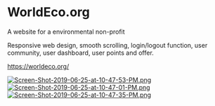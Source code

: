 # WorldEco.org
A website for a environmental non-profit

Responsive web design, smooth scrolling, login/logout function, user community, user dashboard, user points and offer.

https://worldeco.org/


[![Screen-Shot-2019-06-25-at-10-47-53-PM.png](https://i.postimg.cc/zGDYqLg1/Screen-Shot-2019-06-25-at-10-47-53-PM.png)](https://postimg.cc/Cz2QNx7v)
[![Screen-Shot-2019-06-25-at-10-47-01-PM.png](https://i.postimg.cc/7hXX9LYg/Screen-Shot-2019-06-25-at-10-47-01-PM.png)](https://postimg.cc/ctgQ403H)
[![Screen-Shot-2019-06-25-at-10-47-35-PM.png](https://i.postimg.cc/8zx4t9Dn/Screen-Shot-2019-06-25-at-10-47-35-PM.png)](https://postimg.cc/18cDzW8p)
